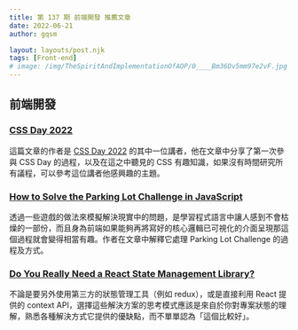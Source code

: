 ```yaml
---
title: 第 137 期 前端開發 推薦文章
date: 2022-06-21
author: gqsm

layout: layouts/post.njk
tags: [Front-end]
# image: /img/TheSpiritAndImplementationOfAOP/0____Bm36Dv5mm97e2vF.jpg
---
```


## 前端開發
<!-- summary -->

### [CSS Day 2022](https://css-irl.info/css-day-2022/)

這篇文章的作者是 [CSS Day 2022](https://cssday.nl/2022) 的其中一位講者，他在文章中分享了第一次參與 CSS Day 的過程，以及在這之中聽見的 CSS 有趣知識，如果沒有時間研究所有議程，可以參考這位講者他感興趣的主題。

<!-- summary -->

### [How to Solve the Parking Lot Challenge in JavaScript](https://www.freecodecamp.org/news/parking-lot-challenge-solved-in-javascript/)

透過一些遊戲的做法來模擬解決現實中的問題，是學習程式語言中讓人感到不會枯燥的一部份，而且身為前端如果能夠再將寫好的核心邏輯已可視化的介面呈現那這個過程就會變得相當有趣。作者在文章中解釋它處理 Parking Lot Challenge 的過程及方式。

### [Do You Really Need a React State Management Library?](https://blog.bitsrc.io/react-do-you-really-need-an-external-library-for-state-management-28f67d03ebe5)

不論是要另外使用第三方的狀態管理工具（例如 redux），或是直接利用 React 提供的 context API，選擇這些解決方案的思考模式應該是來自於你對專案狀態的理解，熟悉各種解決方式它提供的優缺點，而不單單認為「這個比較好」。
